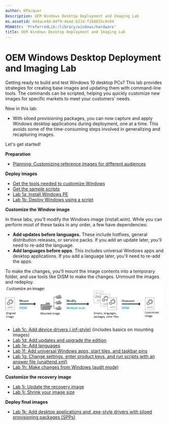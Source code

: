 ```yaml
---
author: KPacquer
Description: OEM Windows Desktop Deployment and Imaging Lab
ms.assetid: 04dace4d-9df9-4ead-b23d-f168832c9c04
MSHAttr: 'PreferredLib:/library/windows/hardware'
title: OEM Windows Desktop Deployment and Imaging Lab
---
```


# OEM Windows Desktop Deployment and Imaging Lab

Getting ready to build and test Windows 10 desktop PCs? This lab provides strategies for creating base images and updating them with command-line tools. The commands can be scripted, helping you quickly customize new images for specific markets to meet your customers' needs.

New in this lab: 

* With siloed provisioning packages, you can now capture and apply Windows desktop applications during deployment, one at a time. This avoids some of the time-consuming steps involved in generalizing and recapturing images.

Let's get started!

**Preparation**

*  [Planning: Customizing reference images for different audiences](planning-create-different-product-designs-for-different-market-segments-sxs.md)

**Deploy images**

*  [Get the tools needed to customize Windows](get-the-tools-needed-to-customize-windows-sxs.md)
*  [Get the sample scripts](windows-deployment-sample-scripts-sxs.md)
*  [Lab 1a: Install Windows PE](install-windows-pe-sxs.md)
*  [Lab 1b: Deploy Windows using a script](deploy-windows-with-a-script-sxs.md)

**Customize the Window image**

In these labs, you'll modify the Windows image (install.wim). While you can perform most of these tasks in any order, a few have dependencies:
*    **Add updates before languages.** These include hotfixes, general distribution releases, or service packs. If you add an update later, you'll need to re-add the language.
*    **Add languages before apps**. This includes universal Windows apps and desktop applications. If you add a language later, you'll need to re-add the apps.

To make the changes, you'll mount the image contents into a temporary folder, and use tools like DISM to make the changes. Unmount the images and redeploy.
   ![image: Mounting an image, making changes, and unmounting the image](images/dep-win8-sxs-createmodelspecificfiles.jpg)

*  [Lab 1c: Add device drivers (.inf-style)](add-device-drivers.md) (includes basics on mounting images)
*  [Lab 1d: Add updates and upgrade the edition](servicing-the-image-with-windows-updates-sxs.md)
*  [Lab 1e: Add languages](add-drivers-langs-universal-apps-sxs.md)
*  [Lab 1f: Add universal Windows apps, start tiles, and taskbar pins](add-universal-apps.md)
*  [Lab 1g: Change settings, enter product keys, and run scripts with an answer file (unattend.xml)](update-windows-settings-and-scripts-create-your-own-answer-file-sxs.md)
*  [Lab 1h: Make changes from Windows (audit mode)](prepare-a-snapshot-of-the-pc-generalize-and-capture-windows-images-blue-sxs.md)

**Customize the recovery image**

*  [Lab 1i: Update the recovery image](update-the-recovery-image.md)
*  [Lab 1j: Shrink your image size](shrink-your-image-size.md)

**Deploy final images**

*  [Lab 1k: Add desktop applications and .exe-style drivers with siloed provisioning packages (SPPs)](add-desktop-apps-wth-spps-sxs.md)


